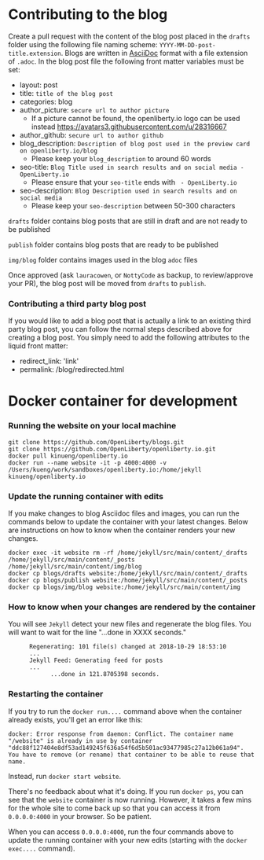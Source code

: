 # Contributing to the blog
Create a pull request with the content of the blog post placed in the `drafts` folder using the following file naming scheme: `YYYY-MM-DD-post-title.extension`.  Blogs are written in [AsciiDoc](https://asciidoctor.org/docs/asciidoc-writers-guide/) format with a file extension of `.adoc`. In the blog post file the following front matter variables must be set:
- layout: post
- title: `title of the blog post`
- categories: blog
- author_picture: `secure url to author picture`
     - If a picture cannot be found, the openliberty.io logo can be used instead https://avatars3.githubusercontent.com/u/28316667
- author_github: `secure url to author github`
- blog_description: `Description of blog post used in the preview card on openliberty.io/blog`
     - Please keep your `blog_description` to around 60 words
- seo-title: `Blog Title used in search results and on social media - OpenLiberty.io`
     - Please ensure that your `seo-title` ends with ` - OpenLiberty.io`
- seo-description: `Blog Description used in search results and on social media`
     - Please keep your `seo-description` between 50-300 characters

`drafts` folder contains blog posts that are still in draft and are not ready to be published

`publish` folder contains blog posts that are ready to be published

`img/blog` folder contains images used in the blog `adoc` files

Once approved (ask `lauracowen`, or `NottyCode` as backup, to review/approve your PR), the blog post will be moved from `drafts` to `publish`.

### Contributing a third party blog post

If you would like to add a blog post that is actually a link to an existing third party blog post, you can follow the normal steps described above for creating a blog post. You simply need to add the following attributes to the liquid front matter: 
- redirect_link: 'link'
- permalink: /blog/redirected.html

# Docker container for development

### Running the website on your local machine
```
git clone https://github.com/OpenLiberty/blogs.git
git clone https://github.com/OpenLiberty/openliberty.io.git
docker pull kinueng/openliberty.io
docker run --name website -it -p 4000:4000 -v /Users/kueng/work/sandboxes/openliberty.io:/home/jekyll kinueng/openliberty.io
```

### Update the running container with edits
If you make changes to blog Asciidoc files and images, you can run the commands below to update the container with your latest changes.  Below are instructions on how to know when the container renders your new changes.

```
docker exec -it website rm -rf /home/jekyll/src/main/content/_drafts /home/jekyll/src/main/content/_posts /home/jekyll/src/main/content/img/blog
docker cp blogs/drafts website:/home/jekyll/src/main/content/_drafts
docker cp blogs/publish website:/home/jekyll/src/main/content/_posts
docker cp blogs/img/blog website:/home/jekyll/src/main/content/img
```

### How to know when your changes are rendered by the container
You will see `Jekyll` detect your new files and regenerate the blog files.  You will want to wait for the line "...done in XXXX seconds."

```
      Regenerating: 101 file(s) changed at 2018-10-29 18:53:10
      ...
      Jekyll Feed: Generating feed for posts
      ...
            ...done in 121.8705398 seconds.
```

### Restarting the container
If you try to run the `docker run....` command above when the container already exists, you'll get an error like this:

```
docker: Error response from daemon: Conflict. The container name "/website" is already in use by container "ddc88f127404e8df53ad149245f636a54f6d5b501ac93477985c27a12b061a94". You have to remove (or rename) that container to be able to reuse that name.
```

Instead, run `docker start website`.

There's no feedback about what it's doing. If you run `docker ps`, you can see that the `website` container is now running. However, it takes a few mins for the whole site to come back up so that you can access it from `0.0.0.0:4000` in your browser. So be patient.

When you can access `0.0.0.0:4000`, run the four commands above to update the running container with your new edits (starting with the `docker exec....` command).
